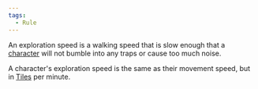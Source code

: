 ```yaml
---  
tags:  
  - Rule  
---  
```

An exploration speed is a walking speed that is slow enough that a [character](./Character.md) will not bumble into any traps or cause too much noise.  
  
A character's exploration speed is the same as their movement speed, but in [Tiles](./Tile.md) per minute.